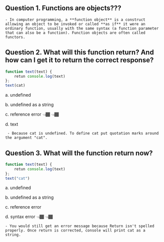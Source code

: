 ## Question 1. Functions are objects???
```
- In computer programming, a **function object** is a construct allowing an object to be invoked or called **as if** it were an ordinary function, usually with the same syntax (a function parameter that can also be a function). Function objects are often called functors.
```
## Question 2. What will this function return? And how can I get it to return the correct response?
```js
function text(text) {
    retun console.log(text)
};
text(cat)
```
a. undefined

b. undefined as a string

c. reference error 👈🏾 👈🏾

d. text
```
 - Because cat is undefined. To define cat put quotation marks around the argument "cat". 
```
 ## Question 3. What will the function return now?
```js
function text(text) {
    retun console.log(text)
};
text("cat")
```
a. undefined

b. undefined as a string

c. reference error 

d. syntax error 👈🏾 👈🏾
```
- You would still get an error message because Return isn't spelled properly. Once return is corrected, console will print cat as a string.
```
